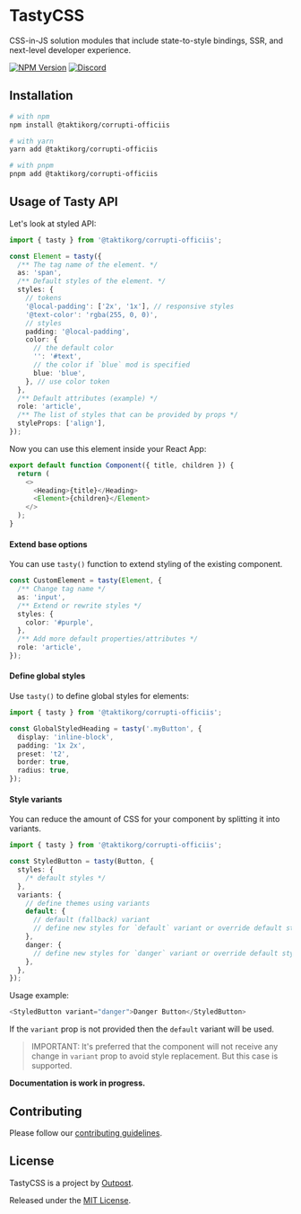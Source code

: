 # TastyCSS

CSS-in-JS solution modules that include state-to-style bindings, SSR, and next-level developer experience.

[![NPM Version](https://img.shields.io/npm/v/@taktikorg/corrupti-officiis.svg?style=flat)](https://www.npmjs.com/package/@taktikorg/corrupti-officiis)
[![Discord](https://img.shields.io/discord/793832892781690891?color=7389D8&label=chat%20on%20Discord&logo=Discord&logoColor=ffffff)](https://discord.gg/sHnHPnAPZj)

## Installation

```sh
# with npm
npm install @taktikorg/corrupti-officiis

# with yarn
yarn add @taktikorg/corrupti-officiis

# with pnpm
pnpm add @taktikorg/corrupti-officiis
```

## Usage of Tasty API

Let's look at styled API:

```typescript jsx
import { tasty } from '@taktikorg/corrupti-officiis';

const Element = tasty({
  /** The tag name of the element. */
  as: 'span',
  /** Default styles of the element. */
  styles: {
    // tokens
    '@local-padding': ['2x', '1x'], // responsive styles
    '@text-color': 'rgba(255, 0, 0)',
    // styles
    padding: '@local-padding',
    color: {
      // the default color
      '': '#text',
      // the color if `blue` mod is specified
      blue: 'blue',
    }, // use color token
  },
  /** Default attributes (example) */
  role: 'article',
  /** The list of styles that can be provided by props */
  styleProps: ['align'],
});
```

Now you can use this element inside your React App:

```typescript jsx
export default function Component({ title, children }) {
  return (
    <>
      <Heading>{title}</Heading>
      <Element>{children}</Element>
    </>
  );
}
```

#### Extend base options

You can use `tasty()` function to extend styling of the existing component.

```typescript jsx
const CustomElement = tasty(Element, {
  /** Change tag name */
  as: 'input',
  /** Extend or rewrite styles */
  styles: {
    color: '#purple',
  },
  /** Add more default properties/attributes */
  role: 'article',
});
```

#### Define global styles

Use `tasty()` to define global styles for elements:

```typescript jsx
import { tasty } from '@taktikorg/corrupti-officiis';

const GlobalStyledHeading = tasty('.myButton', {
  display: 'inline-block',
  padding: '1x 2x',
  preset: 't2',
  border: true,
  radius: true,
});
```

#### Style variants

You can reduce the amount of CSS for your component by splitting it into variants.

```typescript jsx
import { tasty } from '@taktikorg/corrupti-officiis';

const StyledButton = tasty(Button, {
  styles: {
    /* default styles */
  },
  variants: {
    // define themes using variants
    default: {
      // default (fallback) variant
      // define new styles for `default` variant or override default styles.
    },
    danger: {
      // define new styles for `danger` variant or override default styles.
    },
  },
});
```

Usage example:

```typescript jsx
<StyledButton variant="danger">Danger Button</StyledButton>
```

If the `variant` prop is not provided then the `default` variant will be used.

> IMPORTANT: It's preferred that the component will not receive any change in `variant` prop to avoid style replacement. But this case is supported.

**Documentation is work in progress.**

## Contributing

Please follow our [contributing guidelines](CONTRIBUTING.md).

## License

TastyCSS is a project by [Outpost](https://outpost.run).

Released under the [MIT License](LICENSE).
